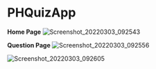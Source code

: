 # PHQuizApp

**Home Page**
![Screenshot_20220303_092543](https://user-images.githubusercontent.com/37795928/156490691-04ded871-d2fc-40c7-8de2-7feeb216cc3f.jpg)

**Question Page**
![Screenshot_20220303_092556](https://user-images.githubusercontent.com/37795928/156490806-538559fc-144d-44da-8d6e-c4040c328e21.jpg)

![Screenshot_20220303_092605](https://user-images.githubusercontent.com/37795928/156490911-932da990-f795-4949-aa07-e828f3834e79.jpg)

